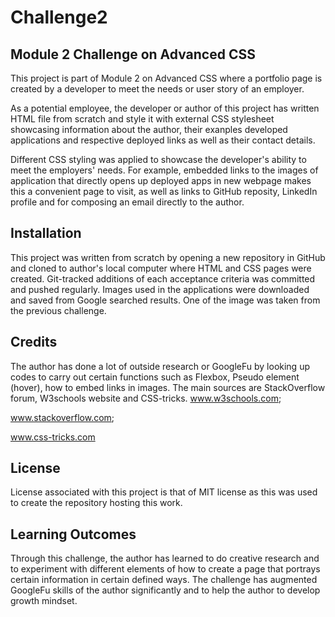 # Challenge2
## Module 2 Challenge on Advanced CSS

This project is part of Module 2 on Advanced CSS where a portfolio
page is created by a developer to meet the needs or user story of an employer.

As a potential employee, the developer or author of this project has written HTML file from scratch and style it with external CSS stylesheet showcasing information about the author, their exanples developed applications and respective deployed links as well as their contact details. 

Different CSS styling was applied to showcase the developer's ability to meet the employers' needs. For example, embedded links to the images of application that directly opens up deployed apps in new webpage makes this a convenient page to visit, as well as links to GitHub reposity, LinkedIn profile and for composing an email directly to the author.

## Installation
This project was written from scratch by opening a new repository in GitHub and cloned to author's local computer where HTML and CSS pages were created. Git-tracked additions of each acceptance criteria was committed and pushed regularly. 
Images used in the applications were downloaded and saved from Google searched results. One of the image was taken from the previous challenge.


## Credits
The author has done a lot of outside research or GoogleFu by looking up codes to carry out certain functions such as Flexbox, Pseudo element (hover), how to embed links in images. The main sources are StackOverflow forum, W3schools website and CSS-tricks.
www.w3schools.com;

www.stackoverflow.com;

www.css-tricks.com

## License
License associated with this project is that of MIT license as this was used to create the repository hosting this work.

## Learning Outcomes
Through this challenge, the author has learned to do creative research and to experiment with different elements of how to create a page that portrays certain information in certain defined ways. The challenge has augmented GoogleFu skills of the author significantly and to help the author to develop growth mindset.